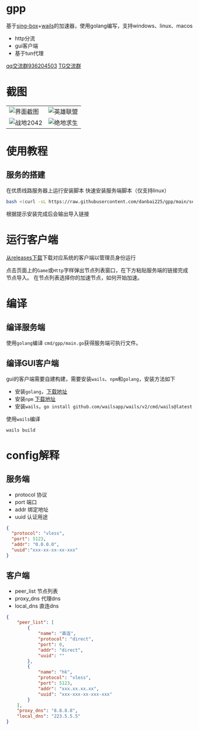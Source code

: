 # gpp

基于[sing-box](https://github.com/SagerNet/sing-box)+[wails](https://github.com/wailsapp/wails)的加速器，使用golang编写，支持windows、linux、macos

- http分流
- gui客户端
- 基于tun代理

[qq交流群936204503](http://qm.qq.com/cgi-bin/qm/qr?_wv=1027&k=syMCYJm6Isz_yAxUfrQetpNGioUdpdjO&authKey=lkUyXpKkdAzUwOZYq0m%2BH5Y%2FvAU3XegyxWTm5fM1%2BxOZDdBHJUF%2BODVeNg9MraDl&noverify=0&group_code=936204503)
[TG交流群](https://t.me/+3cX2FOX_owA1ODM1)

# 截图

|                                                         |                                                       |
|---------------------------------------------------------|-------------------------------------------------------|
| ![界面截图](https://imgc.cc/2024/07/06/66888d266d829.png)   | ![英雄联盟](https://imgc.cc/2024/07/06/66888d3c49609.png) |
| ![战地2042](https://imgc.cc/2024/07/06/66888d4ea1807.png) | ![绝地求生](https://imgc.cc/2024/07/06/66888d51e610d.png) |


# 使用教程

## 服务的搭建

在优质线路服务器上运行安装脚本
快速安装服务端脚本（仅支持linux）
```bash
bash <(curl -sL https://raw.githubusercontent.com/danbai225/gpp/main/server/install.sh)
```
根据提示安装完成后会输出导入链接

# 运行客户端

[从releases下载](https://github.com/danbai225/gpp/releases)下载对应系统的客户端以管理员身份运行

点击页面上的`Game`或`Http`字样弹出节点列表窗口，在下方粘贴服务端的链接完成节点导入。
在节点列表选择你的加速节点，如何开始加速。

# 编译

## 编译服务端

使用`golang`编译 `cmd/gpp/main.go`获得服务端可执行文件。

## 编译GUI客户端

gui的客户端需要自建构建，需要安装`wails`、`npm`和`golang`，安装方法如下

- 安装`golang`，[下载地址](https://golang.org/dl/)
- 安装`npm` [下载地址](https://nodejs.org/en/download/)
- 安装`wails`，`go install github.com/wailsapp/wails/v2/cmd/wails@latest`

使用`wails`编译

```
wails build
```

# config解释

## 服务端

- protocol 协议
- port 端口
- addr 绑定地址
- uuid 认证用途

```json
{
  "protocol": "vless",
  "port": 5123,
  "addr": "0.0.0.0",
  "uuid":"xxx-xx-xx-xx-xxx"
}
```

## 客户端

- peer_list 节点列表
- proxy_dns 代理dns
- local_dns 直连dns

```json
{
    "peer_list": [
        {
            "name": "直连",
            "protocol": "direct",
            "port": 0,
            "addr": "direct",
            "uuid": ""
        },
        {
            "name": "hk",
            "protocol": "vless",
            "port": 5123,
            "addr": "xxx.xx.xx.xx",
            "uuid": "xxx-xxx-xx-xxx-xxx"
        }
    ],
    "proxy_dns": "8.8.8.8",
    "local_dns": "223.5.5.5"
}
```